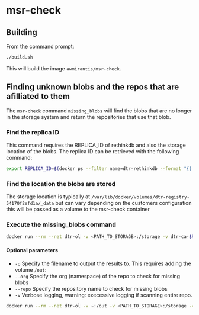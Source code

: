 # msr-check

## Building
From the command prompt:
```bash
./build.sh
```
This will build the image `awmirantis/msr-check`.

## Finding unknown blobs and the repos that are afilliated to them
The `msr-check` command `missing_blobs` will find the blobs that are no longer in the storage system and return the repositories that use that blob.
### Find the replica ID
This command requires the REPLICA_ID of rethinkdb and also the storage location of the blobs.
The replica ID can be retrieved with the following command:
```bash
export REPLICA_ID=$(docker ps --filter name=dtr-rethinkdb --format "{{ .Names }}" | cut -d"-" -f3)
```
### Find the location the blobs are stored
The storage location is typically at `/var/lib/docker/volumes/dtr-registry-54170f2efd1a/_data` but can vary depending on the customers configuration this will be passed as a volume to the msr-check container
### Execute the missing_blobs command
```bash
docker run --rm --net dtr-ol -v <PATH_TO_STORAGE>:/storage -v dtr-ca-$REPLICA_ID:/ca awmirantis/msr-check missing_blobs  --replica_id  $REPLICA_ID
```
#### Optional parameters
- `-o` Specify the filename to output the results to.  This requires adding the volume `/out`:
- `--org` Specify the org (namespace) of the repo to check for missing blobs
- `--repo` Specify the repository name to check for missing blobs
- `-v` Verbose logging, warning: execessive logging if scanning entire repo.
```bash
docker run --rm --net dtr-ol -v ~:/out -v <PATH_TO_STORAGE>:/storage -v dtr-ca-$REPLICA_ID:/ca awmirantis/msr-check missing_blobs  --replica_id  $REPLICA_ID -o foo.json --org mirantis --repo msr
